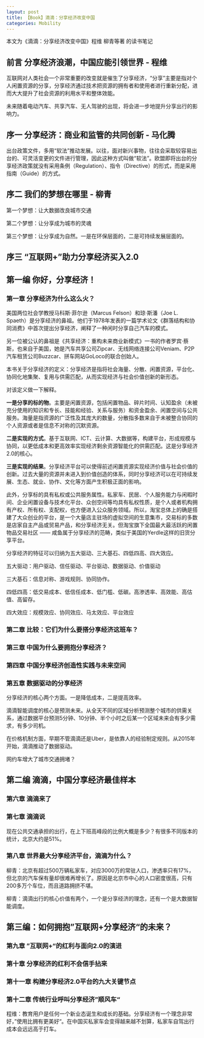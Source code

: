 ```yaml
---
layout: post
title: 【Book】滴滴：分享经济改变中国
categories: Mobility
---
```


本文为《滴滴：分享经济改变中国》程维 柳青等著 的读书笔记

## 前言 分享经济浪潮，中国应能引领世界 - 程维

互联网对人类社会一个非常重要的改变就是催生了分享经济，“分享”主要是指对个人闲置资源的分享，分享经济通过技术把资源的拥有者和使用者进行重新分配，进而大大提升了社会资源的利用水平和整体效能。

未来随着电动汽车、共享汽车、无人驾驶的出现，将会进一步地提升分享出行的影响力。

## 序一 分享经济：商业和监管的共同创新 - 马化腾

出台政策文件，多用“软法”推动发展。以往，面对新兴事物，往往会采取较容易出台的、可灵活变更的文件进行管理，因此这种方式叫做“软法”。欧盟即将出台的分享经济政策就没有采用条例（Regulation）、指令（Directive）的形式，而是采用指南（Guide）的方式。

## 序二 我们的梦想在哪里 - 柳青

第一个梦想：让大数据改良城市交通

第二个梦想：让分享成为城市的灵魂

第三个梦想：让分享成为自然。一是在环保层面的，二是可持续发展层面的。

## 序三 “互联网+”助力分享经济买入2.0

## 第一编 你好，分享经济！

### 第一章 分享经济为什么这么火？

美国两位社会学教授马科斯·菲尔逊（Marcus Felson）和琼·斯潘（Joe L. Spaeth）是分享经济的鼻祖。他们于1978年发表的一篇学术论文《群落结构和协同消费》中首次提出分享经济，阐释了一种闲时分享自己汽车的模式。

另一位被公认的鼻祖是《共享经济：重构未来商业新模式》一书的作者罗宾·蔡斯，也来自于美国，她是汽车共享公司Zipcar、无线网络连接公司Veniam、P2P汽车租赁公司Buzzcar、拼车网站GoLoco的联合创始人。

本书关于分享经济的定义：分享经济是指将社会海量、分散、闲置资源，平台化、协同化地集聚、复用与供需匹配，从而实现经济与社会价值创新的新形态。

对该定义做一下解释。

**一是分享的标的物**。主要是闲置资源，包括闲置物品、碎片时间、认知盈余（未被充分使用的知识和专长、技能和经验、关系与服务）和资金盈余、闲置空间与公共服务。海量是指资源的广泛性及其庞大的数量，分散指多数来自于未被整合协同的个人资源或者是信息不对称的沉默资源。

**二是实现的方式**。基于互联网、ICT、云计算、大数据等，构建平台，形成规模与协同，以更低成本和更高效率实现经济剩余资源智能化的供需匹配。这是分享经济2.0的核心。

**三是实现的结果**。分享经济平台可以使得前述闲置资源实现经济价值与社会价值的创新。过去大量的资源并未进入到价值创造的体系，同时分享经济可以在可持续发展、生态、就业、协作、文化等方面产生积极正面的影响。

此外，分享标的具有私权或公共服务属性。私家车、民居、个人服务能力与闲暇时间、企业闲置设备与技术化平台、众创空间等均具有私权性质，是个人或者机构拥有产权、所有权、支配权，也方便进入公众服务领域。所以，淘宝总体上的确是搭建了大众创业的平台，是一个大量店主驻场的虚拟空间的生意集市，交易标的多数是店家自主产品或贸易产品，和分享经济无关。但淘宝旗下全国最大最活跃的闲置物品交易社区 —— 咸鱼属于分享经济的范畴，类似于美国的Yerdle这样的旧货分享平台。

分享经济的特征可以归纳为五大驱动、三大基石、四低四高、四大效应。

五大驱动：用户驱动、信任驱动、平台驱动、数据驱动、价值驱动

三大基石：信息对称、游戏规则、协同协作。

四低四高：低交易成本、低信任成本、低门槛、低碳。高渗透率、高效能、高估值、高留存。

四大效应：规模效应、协同效应、马太效应、平台效应

### 第二章 比较：它们为什么要搭分享经济这班车？

### 第三章 中国为什么要拥抱分享经济？

### 第四章 中国分享经济创造性实践与未来空间

### 第五章 数据驱动的分享经济

分享经济的核心两个方面。一是降低成本，二是提高效率。

滴滴智能调度的核心是预测未来。从全天不同的区域分析预测整个城市的供需关系，通过数据平台预测5分钟、10分钟、半个小时之后某一个区域未来会有多少需求，有多少司机。

在价格机制方面，早期不管滴滴还是Uber，是依靠人的经验制定规则。从2015年开始，滴滴推动了数据驱动。

网约车增大了城市交通拥堵？

## 第二编 滴滴，中国分享经济最佳样本

### 第六章 滴滴来了

### 第七章 滴滴说

现在公共交通承担的出行，在上下班高峰段的比例大概是多少？有很多不同版本的统计，北京大约是51%。

### 第八章 世界最大分享经济平台，滴滴为什么？

柳青：北京有超过500万辆私家车，对应3000万的常驻人口，渗透率只有17%，但北京的汽车保有量却很难再增长了。原因是北京市中心的人口密度很高，只有200多万个车位，而且道路拥挤不堪。

柳青：滴滴出行的核心价值有两个，一个是分享经济的理念，还有一个是大数据智能调度。

## 第三编：如何拥抱”互联网+分享经济“的未来？

### 第九章 ”互联网+“的红利与面向2.0的演进

### 第十章 分享经济的红利不会信手拈来

### 第十一章 构建分享经济2.0平台的九大关键节点

### 第十二章 传统行业呼叫分享经济”顺风车“

程维：教育用户是任何一个新业态诞生和成长的基础。分享经济有一个理念非常好，”使用比拥有更美好“。在中国买私家车会变得越来越不划算，私家车自驾出行成本会远远高于打车。